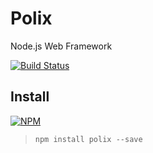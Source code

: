 # Polix

Node.js Web Framework

[![Build Status](https://travis-ci.org/zhoumingque/polix.svg?branch=master)](https://travis-ci.org/zhoumingque/polix)

## Install

[![NPM](https://nodei.co/npm/polix.png?compact=true)](https://nodei.co/npm/polix/)

> `npm install polix --save`
